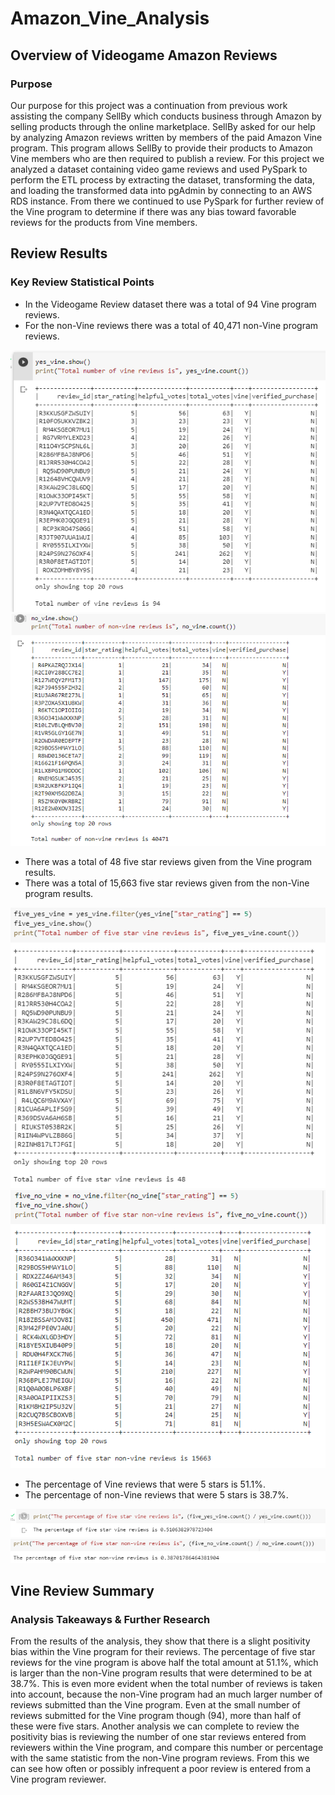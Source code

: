 # Amazon_Vine_Analysis

## Overview of Videogame Amazon Reviews

### Purpose
Our purpose for this project was a continuation from previous work assisting the company SellBy which conducts business through Amazon by selling products through the online marketplace. SellBy asked for our help by analyzing Amazon reviews written by members of the paid Amazon Vine program. This program allows SellBy to provide their products to Amazon Vine members who are then required to publish a review. For this project we analyzed a dataset containing video game reviews and used PySpark to perform the ETL process by extracting the dataset, transforming the data, and loading the transformed data into pgAdmin by connecting to an AWS RDS instance. From there we continued to use PySpark for further review of the Vine program to determine if there was any bias toward favorable reviews for the products from Vine members. 

## Review Results 

### Key Review Statistical Points
- In the Videogame Review dataset there was a total of 94 Vine program reviews. 
- For the non-Vine reviews there was a total of 40,471 non-Vine program reviews.

![total_vine_reviews](Resources/total_vine_reviews.png)
![total_non_vine_reviews](Resources/total_non_vine_reviews.png)

- There was a total of 48 five star reviews given from the Vine program results. 
- There was a total of 15,663 five star reviews given from the non-Vine program results.

![five_star_vine_reviews](Resources/five_star_vine_reviews.png)
![five_star_non_vine_reviews](Resources/five_star_non_vine_reviews.png)

- The percentage of Vine reviews that were 5 stars is 51.1%. 
- The percentage of non-Vine reviews that were 5 stars is 38.7%.

![five_star_vine_percentage](Resources/five_star_vine_percentage.png)
![five_star_non_vine_percentage](Resources/five_star_non_vine_percentage.png)

## Vine Review Summary 

### Analysis Takeaways & Further Research

From the results of the analysis, they show that there is a slight positivity bias within the Vine program for their reviews. The percentage of five star reviews for the vine program is above half the total amount at 51.1%, which is larger than the non-Vine program results that were determined to be at 38.7%. This is even more evident when the total number of reviews is taken into account, because the non-Vine program had an much larger number of reviews submitted than the Vine program. Even at the small number of reviews submitted for the Vine program though (94), more than half of these were five stars. Another analysis we can complete to review the positivity bias is reviewing the number of one star reviews entered from reviewers within the Vine program, and compare this number or percentage with the same statistic from the non-Vine program reviews. From this we can see how often or possibly infrequent a poor review is entered from a Vine program reviewer. 
